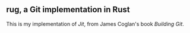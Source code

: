 ## rug, a Git implementation in Rust

This is my implementation of *Jit*, from James Coglan's book *Building
Git*.
